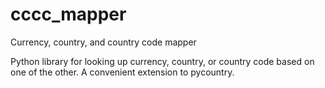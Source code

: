 cccc_mapper
===========

Currency, country, and country code mapper

Python library for looking up currency, country, or country code based on one of the other.
A convenient extension to pycountry.